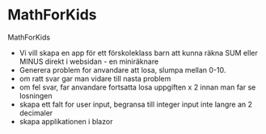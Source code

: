 # MathForKids
MathForKids
- Vi vill skapa en app för ett förskoleklass barn att kunna räkna SUM eller MINUS direkt i websidan - en miniräknare
- Generera problem for anvandare att losa, slumpa mellan 0-10.
- om ratt svar gar man vidare till nasta problem
- om fel svar, far anvandare fortsatta losa uppgiften x 2 innan man far se losningen
- skapa ett falt for user input, begransa till integer input inte langre an 2 decimaler
- skapa applikationen i blazor